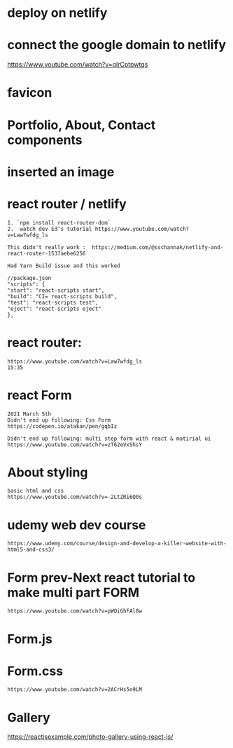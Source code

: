 # deploy on netlify 

# connect the google domain to netlify
https://www.youtube.com/watch?v=qlrCptpwtgs

# favicon

# Portfolio, About, Contact components

# inserted an image

# react router / netlify 

    1. `npm install react-router-dom`
    2.  watch dev Ed's tutorial https://www.youtube.com/watch?v=Law7wfdg_ls

    This didn't really work :  https://medium.com/@sschannak/netlify-and-react-router-1537aebe6256

    Had Yarn Build issue and this worked
    
    //package.json
    "scripts": {
    "start": "react-scripts start",
    "build": "CI= react-scripts build",
    "test": "react-scripts test",
    "eject": "react-scripts eject"
    },


# react router: 
    https://www.youtube.com/watch?v=Law7wfdg_ls
    15:35


# react Form
    2021 March 5th
    Didn't end up following: Css Form
    https://codepen.io/atakan/pen/gqbIz

    Didn't end up following: multi step form with react & matirial ui
    https://www.youtube.com/watch?v=zT62eVxShsY


# About styling 
    basic html and css
    https://www.youtube.com/watch?v=-2LtZRi6Q0s


# udemy web dev course 
    https://www.udemy.com/course/design-and-develop-a-killer-website-with-html5-and-css3/


# Form prev-Next react tutorial to make multi part FORM
    https://www.youtube.com/watch?v=pWOiGhFAl8w

# Form.js

# Form.css 
    https://www.youtube.com/watch?v=2ACrHs5o9LM

# Gallery

https://reactjsexample.com/photo-gallery-using-react-js/